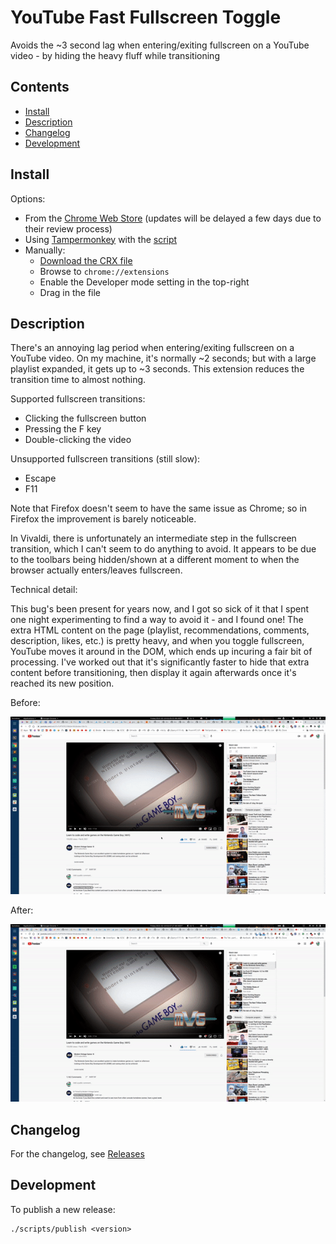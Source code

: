 # YouTube Fast Fullscreen Toggle

Avoids the ~3 second lag when entering/exiting fullscreen on a YouTube video - by hiding the heavy fluff while transitioning

## Contents

<!-- MarkdownTOC autolink=true -->

- [Install](#install)
- [Description](#description)
- [Changelog](#changelog)
- [Development](#development)

<!-- /MarkdownTOC -->

## Install

Options:

- From the [Chrome Web Store](https://chrome.google.com/webstore/detail/dggbkbndbcaknaeobfieifmdcncmpaba) (updates will be delayed a few days due to their review process)
- Using [Tampermonkey](https://chrome.google.com/webstore/detail/tampermonkey/dhdgffkkebhmkfjojejmpbldmpobfkfo) with the [script](extension/contentScript.js)
- Manually:
  + [Download the CRX file](https://github.com/ZimbiX/youtube-fast-fullscreen-toggle/releases/download/v2.5.0/youtube-fast-fullscreen-toggle-v2.5.0.crx)
  + Browse to `chrome://extensions`
  + Enable the Developer mode setting in the top-right
  + Drag in the file

## Description

There's an annoying lag period when entering/exiting fullscreen on a YouTube video. On my machine, it's normally ~2 seconds; but with a large playlist expanded, it gets up to ~3 seconds. This extension reduces the transition time to almost nothing.

Supported fullscreen transitions:

- Clicking the fullscreen button
- Pressing the F key
- Double-clicking the video

Unsupported fullscreen transitions (still slow):

- Escape
- F11

Note that Firefox doesn't seem to have the same issue as Chrome; so in Firefox the improvement is barely noticeable.

In Vivaldi, there is unfortunately an intermediate step in the fullscreen transition, which I can't seem to do anything to avoid. It appears to be due to the toolbars being hidden/shown at a different moment to when the browser actually enters/leaves fullscreen.

Technical detail:

This bug's been present for years now, and I got so sick of it that I spent one night experimenting to find a way to avoid it - and I found one! The extra HTML content on the page (playlist, recommendations, comments, description, likes, etc.) is pretty heavy, and when you toggle fullscreen, YouTube moves it around in the DOM, which ends up incuring a fair bit of processing. I've worked out that it's significantly faster to hide that extra content before transitioning, then display it again afterwards once it's reached its new position.

Before:

![before](demo/before.gif)

After:

![after](demo/after.gif)

## Changelog

For the changelog, see [Releases](https://github.com/ZimbiX/youtube-fast-fullscreen-toggle/releases)

## Development

To publish a new release:

```
./scripts/publish <version>
```
